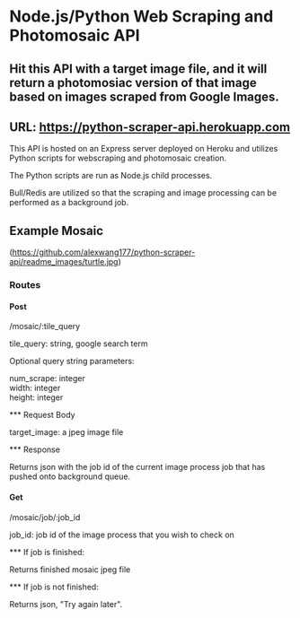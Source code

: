 # Node.js/Python Web Scraping and Photomosaic API

## Hit this API with a target image file, and it will return a photomosiac version of that image based on images scraped from Google Images.

## URL: https://python-scraper-api.herokuapp.com

This API is hosted on an Express server deployed on Heroku and utilizes Python scripts for webscraping and photomosaic creation.

The Python scripts are run as Node.js child processes.

Bull/Redis are utilized so that the scraping and image processing can be performed as a background job.

## Example Mosaic

(https://github.com/alexwang177/python-scraper-api/readme_images/turtle.jpg)

### Routes

#### Post

/mosaic/:tile_query

tile_query: string, google search term

Optional query string parameters:

num_scrape: integer\
width: integer\
height: integer

\*\*\* Request Body

target_image: a jpeg image file

\*\*\* Response

Returns json with the job id of the current image process job that has pushed onto background queue.

#### Get

/mosaic/job/:job_id

job_id: job id of the image process that you wish to check on

\*\*\* If job is finished:

Returns finished mosaic jpeg file

\*\*\* If job is not finished:

Returns json, "Try again later".

